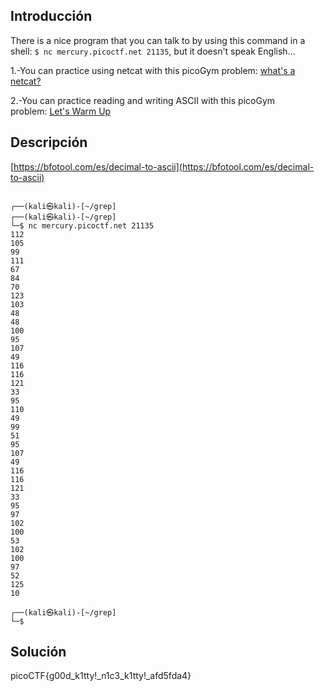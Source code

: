 ## Introducción
There is a nice program that you can talk to by using this command in a shell: `$ nc mercury.picoctf.net 21135`, but it doesn't speak English...

1.-You can practice using netcat with this picoGym problem: [what's a netcat?](https://play.picoctf.org/practice/challenge/34)

2.-You can practice reading and writing ASCII with this picoGym problem: [Let's Warm Up](https://play.picoctf.org/practice/challenge/22)
## Descripción
[https://bfotool.com/es/decimal-to-ascii](https://bfotool.com/es/decimal-to-ascii)
```
                                                                                   
┌──(kali㉿kali)-[~/grep]
┌──(kali㉿kali)-[~/grep]
└─$ nc mercury.picoctf.net 21135
112 
105 
99 
111 
67 
84 
70 
123 
103 
48 
48 
100 
95 
107 
49 
116 
116 
121 
33 
95 
110 
49 
99 
51 
95 
107 
49 
116 
116 
121 
33 
95 
97 
102 
100 
53 
102 
100 
97 
52 
125 
10 
                                                                                   
┌──(kali㉿kali)-[~/grep]
└─$ 

```
## Solución 
picoCTF{g00d_k1tty!_n1c3_k1tty!_afd5fda4}